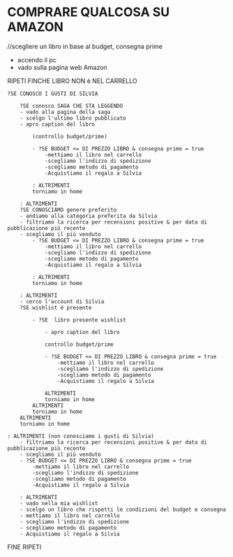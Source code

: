 # COMPRARE QUALCOSA SU AMAZON
//scegliere un libro in base al budget, consegna prime



- accendo il pc
- vado sulla pagina web Amazon


RIPETI FINCHE LIBRO NON è NEL CARRELLO

    ?SE CONOSCO I GUSTI DI SILVIA 

        ?SE conosco SAGA CHE STA LEGGENDO 
        - vado alla pagina della saga
        - scelgo l'ultimo libro pubblicato 
        - apro caption del libro

            (controllo budget/prime)
            
            - ?SE BUDGET <= DI PREZZO LIBRO & consegna prime = true
                -mettiamo il libro nel carrello
                -scegliamo l'indizzo di spedizione
                -scegliamo metodo di pagamento
                -Acquistiamo il regalo a Silvia

            : ALTRIMENTI 
            torniamo in home

        : ALTRIMENTI
        ?SE CONOSCIAMO genere preferito
        - andiamo alla categoria preferita da Silvia
        - filtriamo la ricerca per recensioni positive & per data di pubblicazione più recente
        - scegliamo il più venduto
            - ?SE BUDGET <= DI PREZZO LIBRO & consegna prime = true
                -mettiamo il libro nel carrello
                -scegliamo l'indizzo di spedizione
                -scegliamo metodo di pagamento
                -Acquistiamo il regalo a Silvia

            : ALTRIMENTI 
            torniamo in home
            
        : ALTRIMENTI 
        - cerco l'account di Silvia
        ?SE wishlist è presente
        
            - ?SE  libro presente wishlist

                - apro caption del libro

                controllo budget/prime
                
                - ?SE BUDGET <= DI PREZZO LIBRO & consegna prime = true
                    -mettiamo il libro nel carrello
                    -scegliamo l'indizzo di spedizione
                    -scegliamo metodo di pagamento
                    -Acquistiamo il regalo a Silvia

                ALTRIMENTI 
                torniamo in home
            ALTRIMENTI 
            torniamo in home
        ALTRIMENTI 
        torniamo in home

    : ALTRIMENTI (non conosciamo i gusti di Silvia) 
        - filtriamo la ricerca per recensioni positive & per data di pubblicazione più recente
        - scegliamo il più venduto
        - ?SE BUDGET <= DI PREZZO LIBRO & consegna prime = true
            -mettiamo il libro nel carrello
            -scegliamo l'indizzo di spedizione
            -scegliamo metodo di pagamento
            -Acquistiamo il regalo a Silvia

        : ALTRIMENTI 
        - vado nella mia wishlist 
        - scelgo un libro che rispetti le condizioni del budget e consegna
        - mettiamo il libro nel carrello
        - scegliamo l'indizzo di spedizione
        - scegliamo metodo di pagamento
        - Acquistiamo il regalo a Silvia
FINE RIPETI

















